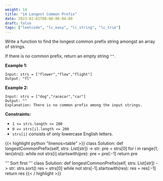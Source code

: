 ```yaml
---
weight: 14
title: "14 Longest Common Prefix"
date: 2023-02-01T00:00:00-04:00
draft: false
tags: ["leetcode", "lc_easy", "lc_string", "lc_trie"]
---
```


Write a function to find the longest common prefix string amongst an array of strings.

If there is no common prefix, return an empty string `""`.

**Example 1:**
```
Input: strs = ["flower","flow","flight"]
Output: "fl"
```
**Example 2:**
```
Input: strs = ["dog","racecar","car"]
Output: ""
Explanation: There is no common prefix among the input strings.
```

**Constraints:**
- `1 <= strs.length <= 200`
- `0 <= strs[i].length <= 200`
- `strs[i]` consists of only lowercase English letters.

<div class="tabs"></div>
<div class="tab-content">
<div id="python" class="lang">
{{< highlight python "linenos=table" >}}
class Solution:
    def longestCommonPrefix(self, strs: List[str]) -> str:
        pre = strs[0]
        for i in range(1, len(strs)):
            while not strs[i].startswith(pre):
                pre = pre[:-1]
        return pre


'''
Sort first
'''
class Solution:
    def longestCommonPrefix(self, strs: List[str]) -> str:
        strs.sort()
        res = strs[0]
        while not strs[-1].startswith(res):
            res = res[:-1]
        return res
{{< / highlight >}}
</div>
</div>
